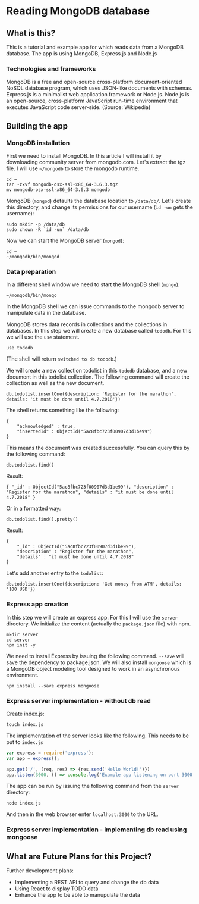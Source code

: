 # Reading MongoDB database

## What is this?
This is a tutorial and example app for which reads data from a MongoDB database. The app is using MongoDB, Express.js and Node.js

### Technologies and frameworks
MongoDB is a free and open-source cross-platform document-oriented NoSQL database program, which uses JSON-like documents with schemas.
Express.js is a minimalist web application framework or Node.js.
Node.js is an open-source, cross-platform JavaScript run-time environment that executes JavaScript code server-side. (Source: Wikipedia)

## Building the app

### MongoDB installation

First we need to install MongoDB. In this article I will install it by downloading community server from mongodb.com.
Let's extract the tgz file. I will use `~/mongodb` to store the mongodb runtime.

```
cd ~
tar -zxvf mongodb-osx-ssl-x86_64-3.6.3.tgz
mv mongodb-osx-ssl-x86_64-3.6.3 mongodb
```

MongoDB (`mongod`) defaults the database location to `/data/db/`.
Let's create this directory, and change its permissions for our username (`id -un` gets the username):

```
sudo mkdir -p /data/db
sudo chown -R `id -un` /data/db
```

Now we can start the MongoDB server (`mongod`):
```
cd ~
~/mongodb/bin/mongod
```

### Data preparation
In a different shell window we need to start the MongoDB shell (`mongo`).
```
~/mongodb/bin/mongo
```

In the MongoDB shell we can issue commands to the mongodb server to manipulate data in the database.

MongoDB stores data records in collections and the collections in databases. 
In this step we will create a new database called `tododb`. For this we will use the `use` statement.

```
use tododb
```

(The shell will return `switched to db tododb`.)

We will create a new collection todolist in this `tododb` database, and a new document in this todolist collection. The following command will create the collection as well as the new document.

```
db.todolist.insertOne({description: 'Register for the marathon', details: 'it must be done until 4.7.2018'})
```

The shell returns something like the following:

```
{
	"acknowledged" : true,
	"insertedId" : ObjectId("5ac8fbc723f00907d3d1be99")
}
```

This means the document was created successfully. You can query this by the following command:
```
db.todolist.find()
```

Result:
```
{ "_id" : ObjectId("5ac8fbc723f00907d3d1be99"), "description" : "Register for the marathon", "details" : "it must be done until 4.7.2018" }
```

Or in a formatted way:
```
db.todolist.find().pretty()
```

Result:
```
{
	"_id" : ObjectId("5ac8fbc723f00907d3d1be99"),
	"description" : "Register for the marathon",
	"details" : "it must be done until 4.7.2018"
}
```

Let's add another entry to the `todolist`:

```
db.todolist.insertOne({description: 'Get money from ATM', details: '100 USD'})
```


### Express app creation

In this step we will create an express app.
For this I will use the `server` directory.
We initialize the content (actually the `package.json` file) with npm.

```
mkdir server
cd server
npm init -y
```

We need to install Express by issuing the following command. `--save` will save the dependency to package.json. We will also install `mongoose` which is a MongoDB object modeling tool designed to work in an asynchronous environment.

```
npm install --save express mongoose
```

### Express server implementation - without db read

Create index.js:

```
touch index.js
```

The implementation of the server looks like the following. This needs to be put to `index.js`

```javascript
var express = require('express');
var app = express();

app.get('/', (req, res) => {res.send('Hello World!')})
app.listen(3000, () => console.log('Example app listening on port 3000!'))
```

The app can be run by issuing the following command from the `server` directory:
```
node index.js
```

And then in the web browser enter `localhost:3000` to the URL.

### Express server implementation - implementing db read using mongoose



## What are Future Plans for this Project?
Further development plans:
  * Implementing a REST API to query and change the db data
  * Using React to display TODO data
  * Enhance the app to be able to manupulate the data
